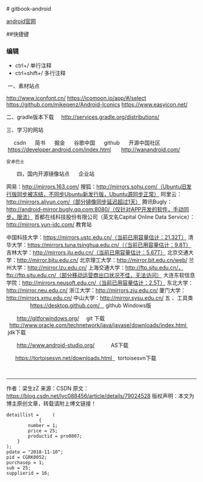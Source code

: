 [](2.UI)# gitbook-android

[android官网](https://developer.android.google.cn)

##快捷键

### 编辑
* ctrl+/         单行注释 <!-- 注释内容 -->
* ctrl+shift+/   多行注释 <!-- 注释内容 -->


 一、素材站点

http://www.iconfont.cn/
https://icomoon.io/app/#/select
https://github.com/mikepenz/Android-Iconics
https://www.easyicon.net/

二、gradle版本下载
   
http://services.gradle.org/distributions/

三、学习的网站

     csdn
     简书
     掘金
     谷歌中国
     github
     开源中国社区
     https://developer.android.com/index.html
      http://wanandroid.com/

    安卓巴士
    
      
四，国内开源镜像站点
    
企业站

网易：http://mirrors.163.com/
搜狐：http://mirrors.sohu.com/（Ubuntu旧发行版同步被冻结，不同步Ubuntu新发行版，Ubuntu源同步正常）
阿里云：http://mirrors.aliyun.com/（部分镜像同步延迟超过1天）
腾讯Bugly：http://android-mirror.bugly.qq.com:8080/（仅针对APP开发的软件，手动同步，限流）
首都在线科技股份有限公司（英文名Capital Online Data Service）：http://mirrors.yun-idc.com/
教育站

中国科技大学：https://mirrors.ustc.edu.cn/（当前已用容量估计：21.32T）
清华大学：https://mirrors.tuna.tsinghua.edu.cn/（（当前已用容量估计：9.8T）
吉林大学：http://mirrors.jlu.edu.cn/（当前已用容量估计：5.67T）
北京交通大学：http://mirror.bjtu.edu.cn/
北京理工大学：http://mirror.bit.edu.cn/web/
兰州大学：http://mirror.lzu.edu.cn/
上海交通大学：http://ftp.sjtu.edu.cn/，ftp://ftp.sjtu.edu.cn/（部分移动运营商出口状况不佳，无法访问）
大连东软信息学院：http://mirrors.neusoft.edu.cn/（当前已用容量估计：2.5T）
东北大学：http://mirror.neu.edu.cn/
浙江大学：http://mirrors.zju.edu.cn/
厦门大学：http://mirrors.xmu.edu.cn/
中山大学：http://mirror.sysu.edu.cn/
五 、工具类
          
       https://desktop.github.com/    github Windows版

       http://gitforwindows.org/     git 下载
  
      http://www.oracle.com/technetwork/java/javase/downloads/index.html   jdk下载

       http://www.android-studio.org/           AS下载

      https://tortoisesvn.net/downloads.html    tortoisesvn下载


    

--------------------- 
作者：梁生zZ 
来源：CSDN 
原文：https://blog.csdn.net/lyc088456/article/details/79024528 
版权声明：本文为博主原创文章，转载请附上博文链接！



    detaillist =     (
                {
            number = 1;
            price = 25;
            productid = pro0807;
        }
    );
    pdate = "2018-11-10";
    pid = CGRK0052;
    purchasep = 1;
    sub = 25;
    supplierid = 16;












